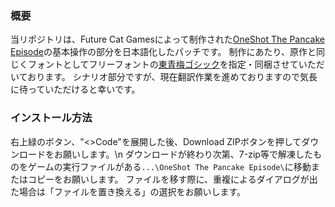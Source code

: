 ### 概要
当リポジトリは、Future Cat Gamesによって制作された[OneShot The Pancake Episode](https://futurecatgames.itch.io/oneshot-pancake-episode)の基本操作の部分を日本語化したパッチです。
制作にあたり、原作と同じくフォントとしてフリーフォントの[東青梅ゴシック](https://www.fontmatome.com/higashiome-gothic/)を指定・同梱させていただいております。
シナリオ部分ですが、現在翻訳作業を進めておりますので気長に待っていただけると幸いです。
### インストール方法
右上緑のボタン、"<>Code"を展開した後、Download ZIPボタンを押してダウンロードをお願いします。\n
ダウンロードが終わり次第、7-zip等で解凍したものをゲームの実行ファイルがある`...\OneShot The Pancake Episode\`に移動またはコピーをお願いします。
ファイルを移す際に、重複によるダイアログが出た場合は「ファイルを置き換える」の選択をお願いします。
